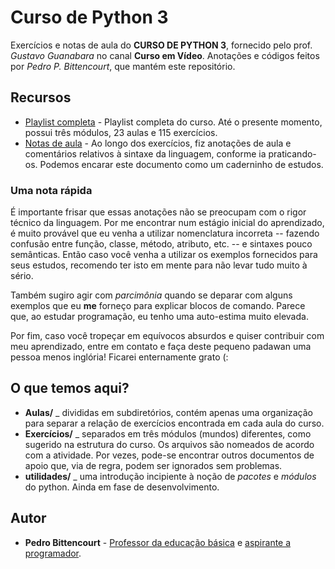 # Curso de Python 3

Exercícios e notas de aula do **CURSO DE PYTHON 3**, fornecido pelo prof. *Gustavo Guanabara* no canal **Curso em Vídeo**. Anotações e códigos feitos por *Pedro P. Bittencourt*, que mantém este repositório.

## Recursos

* [Playlist completa](https://www.youtube.com/channel/UCrWvhVmt0Qac3HgsjQK62FQ) - Playlist completa do curso. Até o presente momento, possui três módulos, 23 aulas e 115 exercícios.
* [Notas de aula](https://drive.google.com/open?id=1EmWqS4prhet3rjMszFOf_9e0_oUcRJsIRshohIZhazE) - Ao longo dos exercícios, fiz anotações de aula e comentários relativos à sintaxe da linguagem, conforme ia praticando-os. Podemos encarar este documento como um caderninho de estudos.

### Uma nota rápida

É importante frisar que essas anotações não se preocupam com o rigor técnico da linguagem. Por me encontrar num estágio inicial do aprendizado, é muito provável que eu venha a utilizar nomenclatura incorreta -- fazendo confusão entre função, classe, método, atributo, etc. -- e sintaxes pouco semânticas. Então caso você venha a utilizar os exemplos fornecidos para seus estudos, recomendo ter isto em mente para não levar tudo muito à sério.

Também sugiro agir com *parcimônia* quando se deparar com alguns exemplos que eu **me** forneço para explicar blocos de comando. Parece que, ao estudar programação, eu tenho uma auto-estima muito elevada.

Por fim, caso você tropeçar em equívocos absurdos e quiser contribuir com meu aprendizado, entre em contato e faça deste pequeno padawan uma pessoa menos inglória! Ficarei enternamente grato (:

## O que temos aqui?

* **Aulas/** _ divididas em subdiretórios, contém apenas uma organização para separar a relação de exercícios encontrada em cada aula do curso.
* **Exercícios/** _ separados em três módulos (mundos) diferentes, como sugerido na estrutura do curso. Os arquivos são nomeados de acordo com a atividade. Por vezes, pode-se encontrar outros documentos de apoio que, via de regra, podem ser ignorados sem problemas.
* **utilidades/** _ uma introdução incipiente à noção de *pacotes* e *módulos* do python. Ainda em fase de desenvolvimento.

## Autor

* **Pedro Bittencourt** - [Professor da educação básica](http://pedrobittencourt.com.br/) e [aspirante a programador](https://github.com/pbittencourt).
